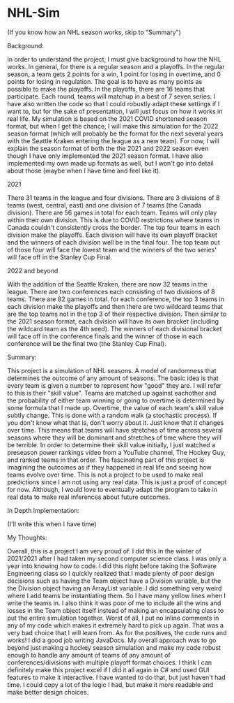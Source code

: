 # NHL-Sim

(If you know how an NHL season works, skip to "Summary")

Background:

In order to understand the project, I must give background to how the NHL works. In general, for there is a regular season and a playoffs. In the regular season, a team gets 2 points for a win, 1 point for losing in overtime, and 0 points for losing in regulation. The goal is to have as many points as possible to make the playoffs. In the playoffs, there are 16 teams that participate. Each round, teams will matchup in a best of 7 seven series. I have also written the code so that I could robustly adapt these settings if I want to, but for the sake of presentation, I will just focus on how it works in real life. My simulation is based on the 2021 COVID shortened season format, but when I get the chance, I will make this simulation for the 2022 season format (which will probably be the format for the next several years with the Seattle Kraken entering the league as a new team). For now, I will explain the season format of both the the 2021 and 2022 season even though I have only implemented the 2021 season format. I have also implemented my own made up formats as well, but I won't go into detail about those (maybe when I have time and feel like it). 


  2021
  
There 31 teams in the league and four divisions. There are 3 divisions of 8 teams (west, central, east) and one division of 7 teams (the Canada division). There are 56 games in total for each team. Teams will only play within their own division. This is due to COVID restrictions where teams in Canada couldn't consistently cross the border. The top four teams in each division make the playoffs. Each division will have its own playoff bracket and the winners of each division well be in the final four. The top team out of those four will face the lowest team and the winners of the two series' will face off in the Stanley Cup Final.


  2022 and beyond
  
With the addition of the Seattle Kraken, there are now 32 teams in the league. There are two conferences each consisting of two divisions of 8 teams. There are 82 games in total. for each conference, the top 3 teams in each division make the playoffs and then there are two wildcard teams that are the top teams not in the top 3 of their respective division. Then similar to the 2021 season format, each division will have its own bracket (including the wildcard team as the 4th seed). The winners of each divisional bracket will face off in the conference finals and the winner of those in each conference will be the final two (the Stanley Cup Final).




Summary:


This project is a simulation of NHL seasons. A model of randomness that determines the outcome of any amount of seasons. The basic idea is that every team is given a number to represent how "good" they are. I will refer to this is their "skill value". Teams are matched up against eachother and the probability of either team winning or going to overtime is determined by some formula that I made up. Overtime, the value of each team's skill value subtly change. This is done with a random walk (a stochastic process). If you don't know what that is, don't worry about it. Just know that it changes over time. This means that teams will have stretches of time across several seasons where they will be dominant and stretches of time where they will be terrible. In order to determine their skill value initially, I just watched a preseason power rankings video from a YouTube channel, The Hockey Guy, and ranked teams in that order. The fascinating part of this project is imagining the outcomes as if they happened in real life and seeing how teams evolve over time. This is not a project to be used to make real predictions since I am not using any real data. This is just a proof of concept for now. Although, I would love to eventually adapt the program to take in real data to make real inferences about future outcomes.



In Depth Implementation:

(I'll write this when I have time)

My Thoughts:

Overall, this is a project I am very proud of. I did this in the winter of 2021/2021 after I had taken my second computer science class. I was only a year into knowing how to code. I did this right before taking the Software Engineering class so I quickly realized that I made plenty of poor design decisions such as having the Team object have a Division variable, but the the Division object having an ArrayList<Team> variable. I did something very weird where I add teams be instantiating them. So I have many yellow lines when I write the teams in. I also think it was poor of me to include all the wins and losses in the Team object itself instead of making an encapsulating class to put the entire simulation together. Worst of all, I put no inline comments in any of my code which makes it extremely hard to pick up again. That was a very bad choice that I will learn from. As for the positives, the code runs and works! I did a good job writing JavaDocs. My overall approach was to go beyond just making a hockey season simulation and make my code robust enough to handle any amount of teams of any amount of conferences/divisions with multiple playoff format choices. I think I can definitely make this project excel if I did it all again in C# and used GUI features to make it interactive. I have wanted to do that, but just haven't had time. I could copy a lot of the logic I had, but make it more readable and make better design choices. 
